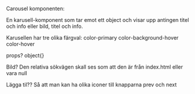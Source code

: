 Carousel komponenten:

En karusell-komponent som tar emot ett object och visar upp antingen titel och info eller bild, titel och info.

Karusellen har tre olika färgval:
color-primary
color-background-hover
color-hover

props?
object{}

Bild?
Den relativa sökvägen skall ses som att den är från index.html eller vara null

Lägga til??
Så att man kan ha olika iconer till knapparna prev och next
